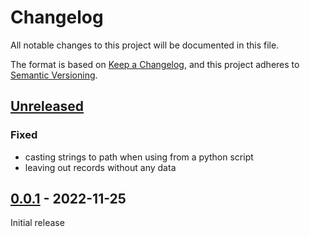 # Changelog
All notable changes to this project will be documented in this file.

The format is based on [Keep a Changelog](https://keepachangelog.com/en/1.0.0/),
and this project adheres to [Semantic Versioning](https://semver.org/spec/v2.0.0.html).

## [Unreleased]

### Fixed
* casting strings to path when using from a python script
* leaving out records without any data

## [0.0.1] - 2022-11-25

Initial release

[Unreleased]: https://github.com/fmatter/box2csv/compare/v0.0.1...HEAD
[0.0.1]: https://github.com/fmatter/box2csv/compare/v0.0.1...v0.0.1
